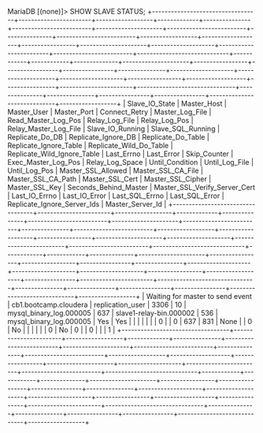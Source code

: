 MariaDB [(none)]> SHOW SLAVE STATUS;
+----------------------------------+-----------------------+------------------+-------------+---------------+-------------------------+---------------------+-------------------------+---------------+-------------------------+------------------+-------------------+-----------------+---------------------+--------------------+------------------------+-------------------------+-----------------------------+------------+------------+--------------+---------------------+-----------------+-----------------+----------------+---------------+--------------------+--------------------+--------------------+-----------------+-------------------+----------------+-----------------------+-------------------------------+---------------+---------------+----------------+----------------+-----------------------------+------------------+
| Slave_IO_State                   | Master_Host           | Master_User      | Master_Port | Connect_Retry | Master_Log_File         | Read_Master_Log_Pos | Relay_Log_File          | Relay_Log_Pos | Relay_Master_Log_File   | Slave_IO_Running | Slave_SQL_Running | Replicate_Do_DB | Replicate_Ignore_DB | Replicate_Do_Table | Replicate_Ignore_Table | Replicate_Wild_Do_Table | Replicate_Wild_Ignore_Table | Last_Errno | Last_Error | Skip_Counter | Exec_Master_Log_Pos | Relay_Log_Space | Until_Condition | Until_Log_File | Until_Log_Pos | Master_SSL_Allowed | Master_SSL_CA_File | Master_SSL_CA_Path | Master_SSL_Cert | Master_SSL_Cipher | Master_SSL_Key | Seconds_Behind_Master | Master_SSL_Verify_Server_Cert | Last_IO_Errno | Last_IO_Error | Last_SQL_Errno | Last_SQL_Error | Replicate_Ignore_Server_Ids | Master_Server_Id |
+----------------------------------+-----------------------+------------------+-------------+---------------+-------------------------+---------------------+-------------------------+---------------+-------------------------+------------------+-------------------+-----------------+---------------------+--------------------+------------------------+-------------------------+-----------------------------+------------+------------+--------------+---------------------+-----------------+-----------------+----------------+---------------+--------------------+--------------------+--------------------+-----------------+-------------------+----------------+-----------------------+-------------------------------+---------------+---------------+----------------+----------------+-----------------------------+------------------+
| Waiting for master to send event | cb1.bootcamp.cloudera | replication_user |        3306 |            10 | mysql_binary_log.000005 |                 637 | slave1-relay-bin.000002 |           536 | mysql_binary_log.000005 | Yes              | Yes               |                 |                     |                    |                        |                         |                             |          0 |            |            0 |                 637 |             831 | None            |                |             0 | No                 |                    |                    |                 |                   |                |                     0 | No                            |             0 |               |              0 |                |                             |                1 |
+----------------------------------+-----------------------+------------------+-------------+---------------+-------------------------+---------------------+-------------------------+---------------+-------------------------+------------------+-------------------+-----------------+---------------------+--------------------+------------------------+-------------------------+-----------------------------+------------+------------+--------------+---------------------+-----------------+-----------------+----------------+---------------+--------------------+--------------------+--------------------+-----------------+-------------------+----------------+-----------------------+-------------------------------+---------------+---------------+----------------+----------------+-----------------------------+------------------+
